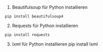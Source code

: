 1. Beautifulsoup für Python installieren
```
pip install beautifulsoup4
```
2. Requests für Python installieren
```
pip install requests
```

3. lxml für Python installieren
pip install lxml

